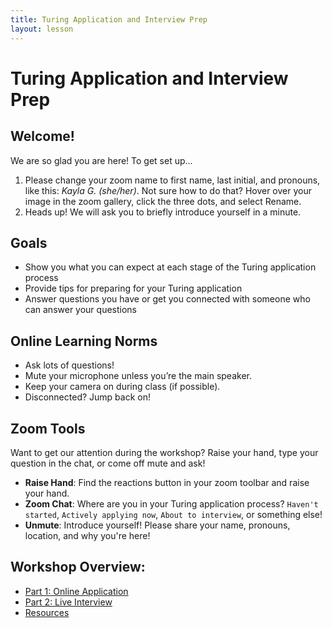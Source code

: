 ```yaml
---
title: Turing Application and Interview Prep
layout: lesson
---
```


# Turing Application and Interview Prep

<!-- In order to join us at Turing School, students must:
Be at least 18 years of age when classes begin.
Have a high school diploma, GED, or equivalent when classes begin.
Be no more than +/- two time zones away from US Mountain Time (MST/MDT) in order to participate in our classes via Zoom, which are held every weekday from 9 am to 4 pm MST/MDT. -->

## Welcome!

We are so glad you are here! To get set up...
1. Please change your zoom name to first name, last initial, and pronouns, like this: _Kayla G. (she/her)_. Not sure how to do that? Hover over your image in the zoom gallery, click the three dots, and select Rename.
2. Heads up! We will ask you to briefly introduce yourself in a minute.

## Goals

- Show you what you can expect at each stage of the Turing application process
- Provide tips for preparing for your Turing application
- Answer questions you have or get you connected with someone who can answer your questions

## Online Learning Norms

- Ask lots of questions! 
- Mute your microphone unless you’re the main speaker.
- Keep your camera on during class (if possible).
- Disconnected? Jump back on!

## Zoom Tools

Want to get our attention during the workshop? Raise your hand, type your question in the chat, or come off mute and ask!
- **Raise Hand**: Find the reactions button in your zoom toolbar and raise your hand.
- **Zoom Chat**: Where are you in your Turing application process? `Haven't started`, `Actively applying now`, `About to interview`, or something else!
- **Unmute**: Introduce yourself! Please share your name, pronouns, location, and why you're here!

## Workshop Overview:
- [Part 1: Online Application](./online-application)
- [Part 2: Live Interview](./live-interview)
- [Resources](./resources)